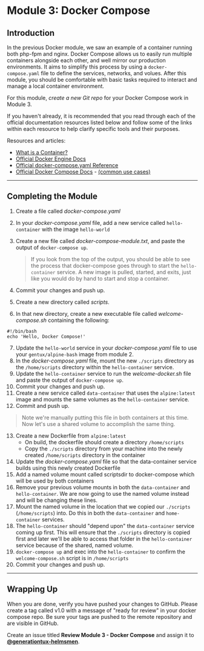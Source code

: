 # Module 3: Docker Compose

## Introduction
In the previous Docker module, we saw an example of a container running both php-fpm and nginx. Docker Compose allows us to easily run multiple containers alongside each other, and well mirror our production environments. It aims to simplify this process by using a `docker-compose.yaml` file to define the services, networks, and volues. After this module, you should be comfortable with basic tasks required to interact and manage a local container environment.

For this module, *create a new Git repo* for your Docker Compose work in Module 3.

If you haven't already, it is recommended that you read through each of the official documentation resources listed below and follow some of the links within each resource to help clarify specific tools and their purposes.

Resources and articles:

- [What is a Container?](https://www.docker.com/resources/what-container)
- [Official Docker Engine Docs](https://docs.docker.com/engine/docker-overview/)
- [Official docker-compose.yaml Reference](https://docs.docker.com/compose/compose-file/)
- [Official Docker Compose Docs](https://docs.docker.com/compose/overview/) - [(common use cases)](https://docs.docker.com/compose/overview/#common-use-cases)

---

## Completing the Module

1. Create a file called _docker-compose.yaml_
2. In your _docker-compose.yaml_ file, add a new service called `hello-container` with the image `hello-world`
3. Create a new file called _docker-compose-module.txt_, and paste the output of `docker-compose up`.

    > If you look from the top of the output, you should be able to see the
    process that docker-compose goes through to start the `hello-container` service.
    A new image is pulled, started, and exits, just like you would do by hand
    to start and stop a container.

4. Commit your changes and push up.
5. Create a new directory called _scripts_.
6. In that new directory, create a new executable file called _welcome-compose.sh_ containing the following:
```
#!/bin/bash
echo 'Hello, Docker Compose!'
```
7. Update the `hello-world` service in your _docker-compose.yaml_ file to use your `gentux/alpine-bash` image from module 2.
8. In the _docker-compose.yaml_ file, mount the new `./scripts` directory as the `/home/scripts` directory within the `hello-container` service.
9. Update the `hello-container` service to run the _welcome-docker.sh_ file and paste the output of `docker-compose up`.
10. Commit your changes and push up.
11. Create a new service called `data-container` that uses the `alpine:latest` image and mounts the same volumes as the `hello-container` service.
12. Commit and push up.

> Note we're manually putting this file in both containers at this time. Now let's use a shared volume to accomplish the same thing.

13. Create a new Dockerfile from `alpine:latest`
    * On build, the dockerfile should create a directory `/home/scripts`
    * Copy the `./scripts` directory from your machine into the newly created `/home/scripts` directory in the container
14. Update the _docker-compose.yaml_ file so that the data-container service builds using this newly created Dockerfile
15. Add a named volume mount called scriptsdir to docker-compose which will be used by both containers
16. Remove your previous volume mounts in both the `data-container` and `hello-container`. We are now going to use the named volume instead and will be changing these lines.
17. Mount the named volume in the location that we copied our `./scripts` (`/home/scripts`) into. Do this in both the `data-container` and `home-container` services.
18. The `hello-container` should "depend upon" the `data-container` service coming up first. This will ensure that the `./scripts` directory is copied first and later we'll be able to access that folder in the `hello-container` service because of the shared, named volume.
18. `docker-compose up` and exec into the `hello-container` to confirm the `welcome-compose.sh` script is in `/home/scripts`
19. Commit your changes and push up.


---

## Wrapping Up

When you are done, verify you have pushed your changes to GitHub. Please create a tag called v1.0 with a message of "ready for review" in your docker compose repo. Be sure your tags are pushed to the remote repository and are visible in GitHub.

Create an issue titled **Review Module 3 - Docker Compose** and assign it to [**@generationtux-helmsmen**](https://github.com/generationtux-helmsmen).
